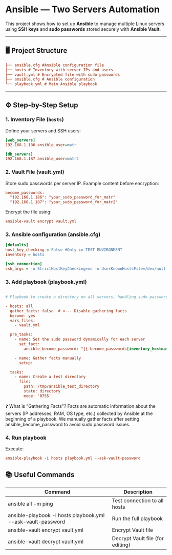 # Ansible — Two Servers Automation

This project shows how to set up **Ansible** to manage multiple Linux servers using **SSH keys** and **sudo passwords** stored securely with **Ansible Vault**.

---

## 🖥️ Project Structure

```ini
├── ansible.cfg #Ansible configuration file 
├── hosts # Inventory with server IPs and users 
├── vault.yml # Encrypted file with sudo passwords
├── ansible.cfg # Ansible configuration  
└── playbook.yml # Main Ansible playbook
```
---

## ⚙️ Step-by-Step Setup

### 1. Inventory File (`hosts`)

Define your servers and SSH users:

```ini
[web_servers]
192.168.1.186 ansible_user=matr

[db_servers]
192.168.1.187 ansible_user=matr2
```
### 2. Vault File (vault.yml)

Store sudo passwords per server IP. Example content before encryption:

```ini
become_passwords:
  "192.168.1.186": "your_sudo_password_for_matr"
  "192.168.1.187": "your_sudo_password_for_matr2"
```

Encrypt the file using:
```ini
ansible-vault encrypt vault.yml
```

### 3. Ansible configuration (ansible.cfg)

```ini
[defaults]
host_key_checking = False #Only in TEST ENVIRONMENT
inventory = hosts

[ssh_connection]
ssh_args = -o StrictHostKeyChecking=no -o UserKnownHostsFile=/dev/null
```

### 3. Add playbook (playbook.yml)

```ini

# Playbook to create a directory on all servers, handling sudo passwords dynami>

- hosts: all
  gather_facts: false  # <--- Disable gathering facts
  become: yes
  vars_files:
    - vault.yml

  pre_tasks:
    - name: Set the sudo password dynamically for each server
      set_fact:
        ansible_become_password: "{{ become_passwords[inventory_hostname] }}"

    - name: Gather facts manually
      setup:

  tasks:
    - name: Create a test directory
      file:
        path: /tmp/ansible_test_directory
        state: directory
        mode: '0755'
```

❓ What is "Gathering Facts"?
Facts are automatic information about the servers (IP addresses, RAM, OS type, etc.) collected by Ansible at the beginning of a playbook.
We manually gather facts after setting ansible_become_password to avoid sudo password issues.


### 4. Run playbook
Execute:
```ini
ansible-playbook -i hosts playbook.yml --ask-vault-password
```



## 📚 Useful Commands
| Command | Description |
| --- | --- |
| ansible all -m ping | Test connection to all hosts |
| ansible-playbook -i hosts playbook.yml	--ask-vault-password | Run the full playbook |
| ansible-vault encrypt vault.yml |	Encrypt Vault file |
| ansible-vault decrypt vault.yml |	Decrypt Vault file (for editing) |